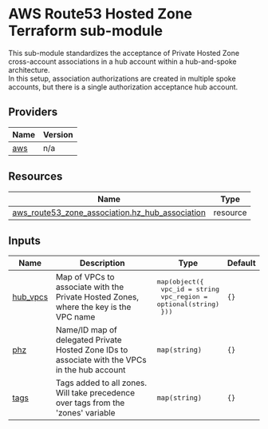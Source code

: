 # AWS Route53 Hosted Zone Terraform sub-module

This sub-module standardizes the acceptance of Private Hosted Zone cross-account associations in a hub account within a hub-and-spoke architecture.  
In this setup, association authorizations are created in multiple spoke accounts, but there is a single authorization acceptance hub account.

<!-- BEGIN_TF_DOCS -->


## Providers

| Name | Version |
|------|---------|
| <a name="provider_aws"></a> [aws](#provider\_aws) | n/a |

## Resources

| Name | Type |
|------|------|
| [aws_route53_zone_association.hz_hub_association](https://registry.terraform.io/providers/hashicorp/aws/latest/docs/resources/route53_zone_association) | resource |

## Inputs

| Name | Description | Type | Default |
|------|-------------|------|---------|
| <a name="input_hub_vpcs"></a> [hub\_vpcs](#input\_hub\_vpcs) | Map of VPCs to associate with the Private Hosted Zones, where the key is the VPC name | <pre>map(object({<br/>      vpc_id     = string<br/>      vpc_region = optional(string)<br/>  }))</pre> | `{}` |
| <a name="input_phz"></a> [phz](#input\_phz) | Name/ID map of delegated Private Hosted Zone IDs to associate with the VPCs in the hub account | `map(string)` | `{}` |
| <a name="input_tags"></a> [tags](#input\_tags) | Tags added to all zones. Will take precedence over tags from the 'zones' variable | `map(string)` | `{}` |

<!-- END_TF_DOCS -->
